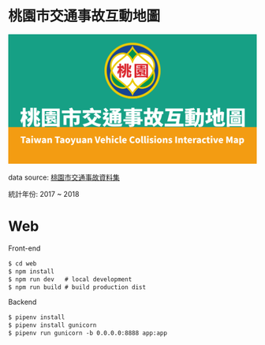 桃園市交通事故互動地圖
======================

![](banner/banner.png)


data source: [桃園市交通事故資料集](https://data.tycg.gov.tw/opendata/datalist/search?page=0&organize=380130000C&group=&format=&tag=&oldText=&allText=%E6%A1%83%E5%9C%92%E5%B8%82%E4%BA%A4%E9%80%9A%E4%BA%8B%E6%95%85%E8%B3%87%E6%96%99%E8%A1%A8&sort=&sord=score&sdir=desc)

統計年份: 2017 ~ 2018


Web
===

Front-end

```
$ cd web
$ npm install
$ npm run dev   # local development
$ npm run build # build production dist
```

Backend

```
$ pipenv install
$ pipenv install gunicorn
$ pipenv run gunicorn -b 0.0.0.0:8888 app:app
```
